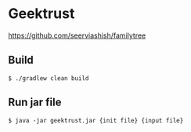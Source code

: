 # Geektrust

https://github.com/seerviashish/familytree

## Build

```
$ ./gradlew clean build
```

## Run jar file

```
$ java -jar geektrust.jar {init file} {input file}
```